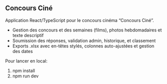 
## Concours Ciné

Application React/TypeScript pour le concours cinéma “Concours Ciné”.

- Gestion des concours et des semaines (films), photos hebdomadaires et texte descriptif
- Soumission des réponses, validation admin, historique, et classement
- Exports .xlsx avec en-têtes stylés, colonnes auto-ajustées et gestion des dates

Pour lancer en local:

1. npm install
2. npm run dev